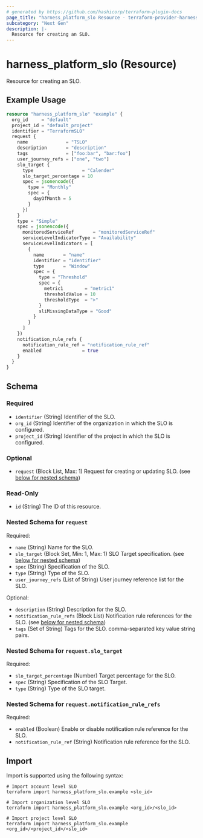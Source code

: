 ```yaml
---
# generated by https://github.com/hashicorp/terraform-plugin-docs
page_title: "harness_platform_slo Resource - terraform-provider-harness"
subcategory: "Next Gen"
description: |-
  Resource for creating an SLO.
---
```


# harness_platform_slo (Resource)

Resource for creating an SLO.

## Example Usage

```terraform
resource "harness_platform_slo" "example" {
  org_id     = "default"
  project_id = "default_project"
  identifier = "TerraformSLO"
  request {
    name              = "TSLO"
    description       = "description"
    tags              = ["foo:bar", "bar:foo"]
    user_journey_refs = ["one", "two"]
    slo_target {
      type                  = "Calender"
      slo_target_percentage = 10
      spec = jsonencode({
        type = "Monthly"
        spec = {
          dayOfMonth = 5
        }
      })
    }
    type = "Simple"
    spec = jsonencode({
      monitoredServiceRef       = "monitoredServiceRef"
      serviceLevelIndicatorType = "Availability"
      serviceLevelIndicators = [
        {
          name       = "name"
          identifier = "identifier"
          type       = "Window"
          spec = {
            type = "Threshold"
            spec = {
              metric1        = "metric1"
              thresholdValue = 10
              thresholdType  = ">"
            }
            sliMissingDataType = "Good"
          }
        }
      ]
    })
    notification_rule_refs {
      notification_rule_ref = "notification_rule_ref"
      enabled               = true
    }
  }
}
```

<!-- schema generated by tfplugindocs -->
## Schema

### Required

- `identifier` (String) Identifier of the SLO.
- `org_id` (String) Identifier of the organization in which the SLO is configured.
- `project_id` (String) Identifier of the project in which the SLO is configured.

### Optional

- `request` (Block List, Max: 1) Request for creating or updating SLO. (see [below for nested schema](#nestedblock--request))

### Read-Only

- `id` (String) The ID of this resource.

<a id="nestedblock--request"></a>
### Nested Schema for `request`

Required:

- `name` (String) Name for the SLO.
- `slo_target` (Block Set, Min: 1, Max: 1) SLO Target specification. (see [below for nested schema](#nestedblock--request--slo_target))
- `spec` (String) Specification of the SLO.
- `type` (String) Type of the SLO.
- `user_journey_refs` (List of String) User journey reference list for the SLO.

Optional:

- `description` (String) Description for the SLO.
- `notification_rule_refs` (Block List) Notification rule references for the SLO. (see [below for nested schema](#nestedblock--request--notification_rule_refs))
- `tags` (Set of String) Tags for the SLO. comma-separated key value string pairs.

<a id="nestedblock--request--slo_target"></a>
### Nested Schema for `request.slo_target`

Required:

- `slo_target_percentage` (Number) Target percentage for the SLO.
- `spec` (String) Specification of the SLO Target.
- `type` (String) Type of the SLO target.


<a id="nestedblock--request--notification_rule_refs"></a>
### Nested Schema for `request.notification_rule_refs`

Required:

- `enabled` (Boolean) Enable or disable notification rule reference for the SLO.
- `notification_rule_ref` (String) Notification rule reference for the SLO.

## Import

Import is supported using the following syntax:

```shell
# Import account level SLO
terraform import harness_platform_slo.example <slo_id>

# Import organization level SLO
terraform import harness_platform_slo.example <org_id>/<slo_id>

# Import project level SLO
terraform import harness_platform_slo.example <org_id>/<project_id>/<slo_id>
```
